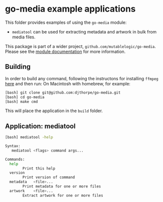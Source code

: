 
# go-media example applications

This folder provides examples of using the `go-media` module:

  * `mediatool` can be used for extracting metadata and artwork in bulk from
    media files.

This package is part of a wider project, `github.com/mutablelogic/go-media`.
Please see the [module documentation](https://github.com/mutablelogic/go-media/blob/master/README.md)
for more information.

## Building

In order to build any command, following the instructons for installing `ffmpeg` [here](https://github.com/mutablelogic/go-media/blob/master/README.md) and then run:
On Macintosh with homebrew, for example:

```bash
[bash] git clone git@github.com:djthorpe/go-media.git
[bash] cd go-media
[bash] make cmd
```

This will place the application in the `build` folder.

## Application: mediatool

```bash
[bash] mediatool -help

Syntax:
   mediatool <flags> command args...

Commands:
  help       
    	Print this help
  version    
    	Print version of command
  metadata   <file>...
    	Print metadata for one or more files
  artwork    <file>...
    	Extract artwork for one or more files
```

